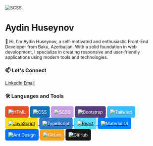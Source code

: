 

  <img src="https://camo.githubusercontent.com/069e3ef2850e722ccaef748bf8cdadafeed9fd4a9ee1436daebd7e820f4402a7/68747470733a2f2f666972656261736573746f726167652e676f6f676c65617069732e636f6d2f76302f622f666c6578692d636f64696e672e61707073706f742e636f6d2f6f2f64656d706769372d35323066386435662d363364342d343435332d383832322d6462633134396165323766382e6769663f616c743d6d6564696126746f6b656e3d39316330633762322d393363332d343032392d623031312d316138373033633537333064" alt="SCSS"  />


<body>
  <div>
    <h1>Aydin Huseynov</h1>
    <p>
      👋 Hi, I'm Aydin Huseynov, a self-motivated and enthusiastic Front-End Developer from Baku, Azerbaijan. 
      With a solid foundation in web development, I specialize in creating responsive and user-friendly applications 
      using modern tools and technologies.
    </p>

   <div>
      <h3>📫 Let's Connect</h3>
      <div>
        <a href="https://www.linkedin.com/in/ayd%C4%B1nh%C3%BCseynov/" target="_blank">LinkedIn</a> 
        <a href="mailto:aydinhuseynov.dev@gmail.com">Email</a>
      </div>
    </div>

   <div>
      <h3>🛠️ Languages and Tools</h3>
      <div>
        <a href="https://developer.mozilla.org/en-US/docs/Web/HTML" target="_blank">
          <img src="[https://img.icons8.com/ios/50/000000/html-5.png](https://www.google.com/url?sa=i&url=https%3A%2F%2Fen.wikipedia.org%2Fwiki%2FHTML&psig=AOvVaw2n3q_yrwIUMfZ6ToZP96aZ&ust=1736688807670000&source=images&cd=vfe&opi=89978449&ved=0CBQQjRxqFwoTCICi_5Xk7YoDFQAAAAAdAAAAABAE)" alt="HTML" style="background-color: #E34F26; padding: 10px; border-radius: 5px; color: white;" />
        </a>
        <a href="https://developer.mozilla.org/en-US/docs/Web/CSS" target="_blank">
          <img src="https://img.icons8.com/ios/50/000000/css3.png" alt="CSS" style="background-color: #1572B6; padding: 10px; border-radius: 5px; color: white;" />
        </a>
        <a href="https://sass-lang.com/" target="_blank">
          <img src="https://img.icons8.com/ios/50/000000/sass.png" alt="SCSS" style="background-color: #C69EE1; padding: 10px; border-radius: 5px; color: white;" />
        </a>
        <a href="https://getbootstrap.com/" target="_blank">
          <img src="https://img.icons8.com/ios/50/000000/bootstrap.png" alt="Bootstrap" style="background-color: #563D7C; padding: 10px; border-radius: 5px; color: white;" />
        </a>
        <a href="https://tailwindcss.com/" target="_blank">
          <img src="https://img.icons8.com/ios/50/000000/tailwindcss.png" alt="Tailwind" style="background-color: #38BDF8; padding: 10px; border-radius: 5px; color: white;" />
        </a>
        <a href="https://www.javascript.com/" target="_blank">
          <img src="https://img.icons8.com/ios/50/000000/javascript.png" alt="JavaScript" style="background-color: #F7DF1E; padding: 10px; border-radius: 5px; color: black;" />
        </a>
        <a href="https://www.typescriptlang.org/" target="_blank">
          <img src="https://img.icons8.com/ios/50/000000/typescript.png" alt="TypeScript" style="background-color: #3178C6; padding: 10px; border-radius: 5px; color: white;" />
        </a>
        <a href="https://reactjs.org/" target="_blank">
          <img src="https://img.icons8.com/ios/50/000000/react.png" alt="React" style="background-color: #61DAFB; padding: 10px; border-radius: 5px; color: black;" />
        </a>
        <a href="https://mui.com/" target="_blank">
          <img src="https://img.icons8.com/ios/50/000000/material-ui.png" alt="Material UI" style="background-color: #007FFF; padding: 10px; border-radius: 5px; color: white;" />
        </a>
        <a href="https://ant.design/" target="_blank">
          <img src="https://img.icons8.com/ios/50/000000/ant-design.png" alt="Ant Design" style="background-color: #0170FE; padding: 10px; border-radius: 5px; color: white;" />
        </a>
        <a href="https://gitlab.com/" target="_blank">
          <img src="https://img.icons8.com/ios/50/000000/gitlab.png" alt="GitLab" style="background-color: #FCA121; padding: 10px; border-radius: 5px; color: white;" />
        </a>
        <a href="https://github.com/" target="_blank">
          <img src="https://img.icons8.com/ios/50/000000/github.png" alt="GitHub" style="background-color: #181717; padding: 10px; border-radius: 5px; color: white;" />
        </a>
      </div>
    </div>


  </div>
</body>

